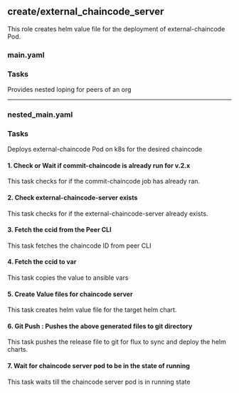 ## create/external_chaincode_server
This role creates helm value file for the deployment of external-chaincode Pod.
### main.yaml
### Tasks
Provides nested loping for peers of an org

-------
### nested_main.yaml
### Tasks
Deploys external-chaincode Pod on k8s for the desired chaincode
#### 1. Check or Wait if commit-chaincode is already run for v.2.x
This task checks for if the commit-chaincode job has already ran.
#### 2. Check external-chaincode-server exists
This task checks for if the external-chaincode-server already exists.
#### 3. Fetch the ccid from the Peer CLI
This task fetches the chaincode ID from peer CLI
#### 4. Fetch the ccid to var
This task copies the value to ansible vars
#### 5. Create Value files for chaincode server
This task creates helm value file for the target helm chart.
#### 6. Git Push : Pushes the above generated files to git directory
This task pushes the release file to git for flux to sync and deploy the helm charts.
#### 7. Wait for chaincode server pod to be in the state of running
This task waits till the chaincode server pod is in running state
